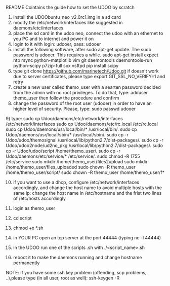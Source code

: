 README
Cointains the guide how to set the UDOO by scratch
1) install the UDOObuntu_neo_v2.0rc1.img in a sd card
2) modify the /etc/network/interfaces like suggested in daemons/etc/interfaces
3) place the sd card in the udoo neo, connect the udoo with an ethernet to you PC and to internet and power it on 
4) login to it with login: udooer, pass: udooer
5) install the following software, after sudo apt-get update. The sudo password is udooer. This requires a while.
sudo apt-get install expect ntp rsync python-matplotlib vim git daemontools daemontools-run python-scipy p7zip-full sox vsftpd
pip install scipy
6) type 
git clone https://github.com/marinetech/Udoo.git
if doesn't work due to server certificates, please type 
export GIT_SSL_NO_VERIFY=1 and retry
7) create a new user called themo_user with a searten password decided from the admin with no root privileges. To do that, type:
adduser themo_user
then follow the procedure and confirm
8) change the password of the root user (udooer) in order to have an higher level of security. Please, type:
sudo passwd udooer
<new password>
9) type:
sudo cp Udoo/daemons/etc/network/interfaces /etc/network/interfaces
sudo cp Udoo/daemons/etc/rc.local /etc/rc.local 
sudo cp Udoo/daemons/usr/local/bin/* /usr/local/bin/.
sudo cp Udoo/daemons/usr/local/sbin/* /usr/local/sbin/.
sudo cp -r Udoo/udoo/themosignal /usr/local/lib/python2.7/dist-packages/.
sudo cp -r Udoo/udoo2node/ud2no_pkg /usr/local/lib/python2.7/dist-packages/.
sudo cp -r Udoo/udoo/script /home/themo_user/.
sudo cp -r Udoo/daemons/etc/service/* /etc/service/.
sudo chmod -R 1755 /etc/service
sudo mkdir /home/themo_user/files2upload
sudo mkdir /home/themo_user/files_uploaded
sudo chown -R themo_user /home/themo_user/script/
sudo chown -R themo_user /home/themo_user/f*

10) if you want to use a dhcp, configure /etc/network/interfaces accordingly, and change the host name to avoid multiple hosts with the same ip:
change the host name in /etc/hostname and the frist two lines of /etc/hosts accordingly

11) login as themo_user
12) cd script
13) chmod +x *.sh
14) in YOUR PC open an tcp server at the port 44444 (typing nc -l 44444)
15) in the UDOO run one of the scripts .sh with ./<script_name>.sh
16) reboot it to make the daemons running and change hostname permanently

NOTE: if you have some ssh key problem (offending, scp problems, ..),please type (in all user, root as well):
ssh-keygen -R
